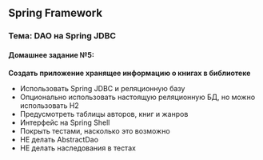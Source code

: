 ## Spring Framework
### Тема: DAO на Spring JDBC
#### Домашнее задание №5:
**Создать приложение хранящее информацию о книгах в
библиотеке**
- Использовать Spring JDBC и реляционную базу
- Опционально использовать настоящую реляционную БД, но
можно использовать H2
- Предусмотреть таблицы авторов, книг и жанров
- Интерфейс на Spring Shell
- Покрыть тестами, насколько это возможно
- НЕ делать AbstractDao
- НЕ делать наследования в тестах